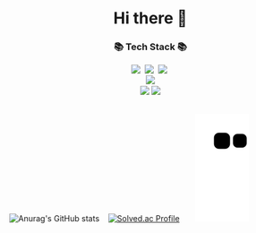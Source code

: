 <h1 align="center"> Hi there 👋 </h1>

<h3 align="center">📚 Tech Stack 📚</h3>
<p align="center">
  <img src="https://img.shields.io/badge/Python-3766AB?style=for-the-badge&logo=Python&logoColor=white"/></a>&nbsp 
  <img src="https://img.shields.io/badge/java-007396?style=for-the-badge&logo=java&logoColor=white"></a>&nbsp 
  <img src="https://img.shields.io/badge/SpringBoot-6DB33F?style=for-the-badge&logo=SpringBoot&logoColor=white"/></a>&nbsp 
  <br>
  <img src="https://img.shields.io/badge/mysql-4479A1?style=for-the-badge&logo=mysql&logoColor=white"/>
  <br>
  <img src="https://img.shields.io/badge/github-181717?style=for-the-badge&logo=github&logoColor=white">
  <img src="https://img.shields.io/badge/git-F05032?style=for-the-badge&logo=git&logoColor=white">
  <br>
  <br>
  
  </p>
  
  ![Anurag's GitHub stats](https://github-readme-stats.vercel.app/api?username=kkm5291&show_icons=true&theme=radical) &nbsp;&nbsp;  [![Solved.ac Profile](http://mazassumnida.wtf/api/v2/generate_badge?boj=gorchid)](https://solved.ac/gorchid/)
 &nbsp;&nbsp;&nbsp;&nbsp;&nbsp;&nbsp;![snake gif](https://github.com/kkm5291/kkm5291/blob/output/github-contribution-grid-snake.svg)

